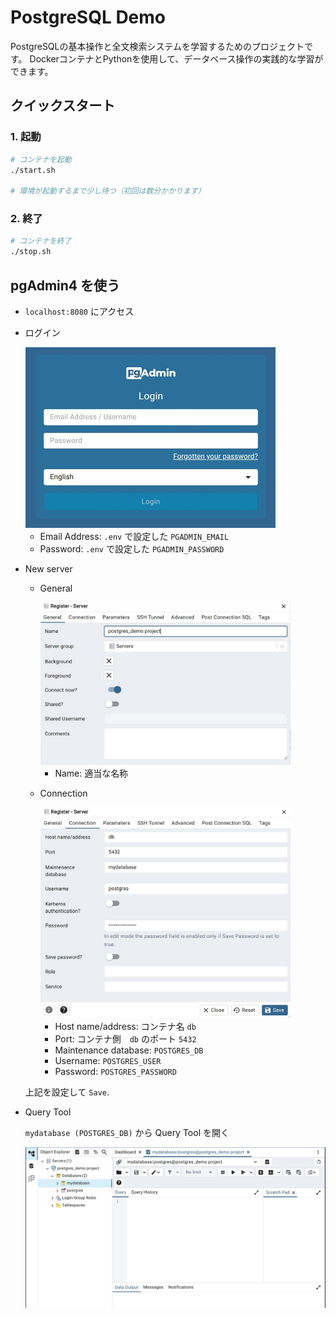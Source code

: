 # PostgreSQL Demo

PostgreSQLの基本操作と全文検索システムを学習するためのプロジェクトです。
DockerコンテナとPythonを使用して、データベース操作の実践的な学習ができます。

## クイックスタート

### 1. 起動

```bash
# コンテナを起動
./start.sh

# 環境が起動するまで少し待つ（初回は数分かかります）
```

### 2. 終了

```bash
# コンテナを終了
./stop.sh
```

## pgAdmin4 を使う

- `localhost:8080` にアクセス
- ログイン

  <img src="./docs/image/pgadmin_login.jpg" style="width:400px">

  - Email Address: `.env` で設定した `PGADMIN_EMAIL`
  - Password: `.env` で設定した `PGADMIN_PASSWORD`

- New server
  - General

    <img src="./docs/image/pgadmin_new_server_general.jpg" style="width:400px">
  
    - Name: 適当な名称

  - Connection

    <img src="./docs/image/pgadmin_new_server_connection.jpg" style="width:400px">
    
    - Host name/address: コンテナ名 `db`
    - Port: コンテナ側　`db` のポート `5432`
    - Maintenance database: `POSTGRES_DB`
    - Username: `POSTGRES_USER`
    - Password: `POSTGRES_PASSWORD`
    
  上記を設定して `Save`.
  
- Query Tool

  `mydatabase (POSTGRES_DB)` から Query Tool を開く

  <img src="./docs/image/pgadmin_query_tool.jpg" style="width:600px">